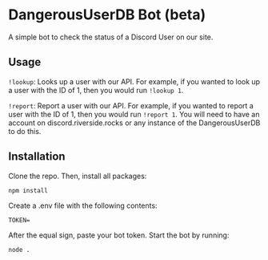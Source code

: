 # DangerousUserDB Bot (beta)

A simple bot to check the status of a Discord User on our site.

## Usage

`!lookup`: Looks up a user with our API. For example, if you wanted to look up a user with the ID of 1, then you would run `!lookup 1`.


`!report`: Report a user with our API. For example, if you wanted to report a user with the ID of 1, then you would run `!report 1`. You will need to have an account on discord.riverside.rocks or any instance of the DangerousUserDB to do this.


## Installation

Clone the repo. Then, install all packages:

`npm install`

Create a .env file with the following contents:

```
TOKEN=
```

After the equal sign, paste your bot token. Start the bot by running:

`node .`
